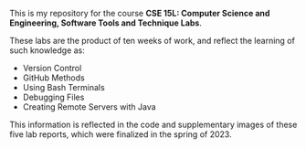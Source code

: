 
This is my repository for the course **CSE 15L: Computer Science and Engineering, Software Tools and Technique Labs**.

These labs are the product of ten weeks of work, and reflect the learning of such knowledge as:

* Version Control
* GitHub Methods
* Using Bash Terminals
* Debugging Files
* Creating Remote Servers with Java

This information is reflected in the code and supplementary images of these five lab reports, which were finalized in the spring of 2023.
